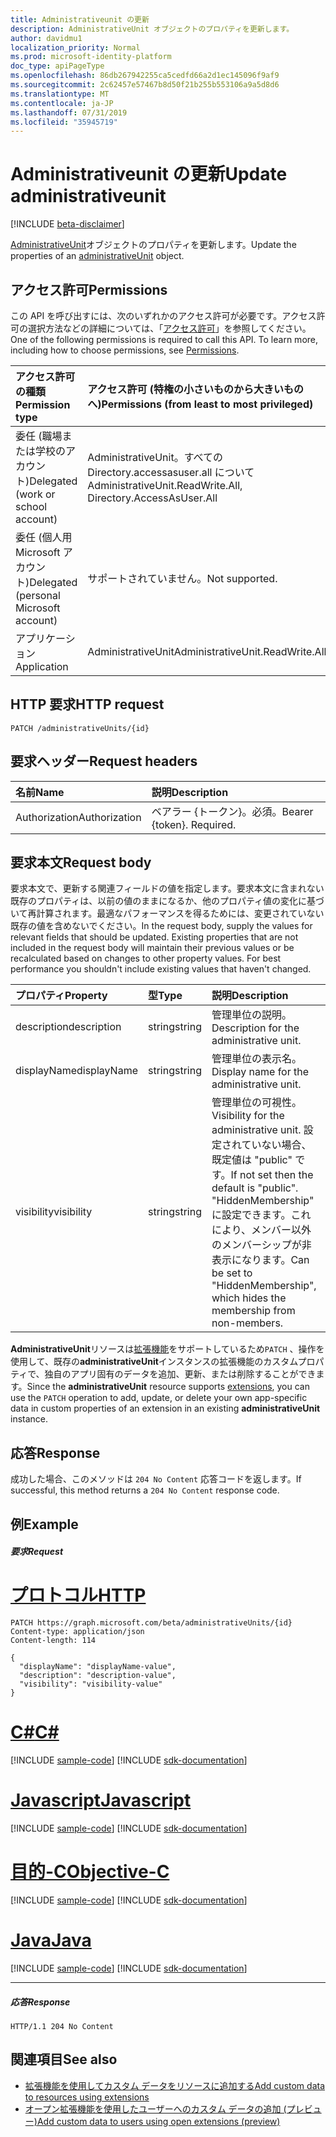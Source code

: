 ```yaml
---
title: Administrativeunit の更新
description: AdministrativeUnit オブジェクトのプロパティを更新します。
author: davidmu1
localization_priority: Normal
ms.prod: microsoft-identity-platform
doc_type: apiPageType
ms.openlocfilehash: 86db267942255ca5cedfd66a2d1ec145096f9af9
ms.sourcegitcommit: 2c62457e57467b8d50f21b255b553106a9a5d8d6
ms.translationtype: MT
ms.contentlocale: ja-JP
ms.lasthandoff: 07/31/2019
ms.locfileid: "35945719"
---
```

# <a name="update-administrativeunit"></a><span data-ttu-id="b8854-103">Administrativeunit の更新</span><span class="sxs-lookup"><span data-stu-id="b8854-103">Update administrativeunit</span></span>

[!INCLUDE [beta-disclaimer](../../includes/beta-disclaimer.md)]

<span data-ttu-id="b8854-104">[AdministrativeUnit](../resources/administrativeunit.md)オブジェクトのプロパティを更新します。</span><span class="sxs-lookup"><span data-stu-id="b8854-104">Update the properties of an [administrativeUnit](../resources/administrativeunit.md) object.</span></span>
## <a name="permissions"></a><span data-ttu-id="b8854-105">アクセス許可</span><span class="sxs-lookup"><span data-stu-id="b8854-105">Permissions</span></span>
<span data-ttu-id="b8854-p101">この API を呼び出すには、次のいずれかのアクセス許可が必要です。アクセス許可の選択方法などの詳細については、「[アクセス許可](/graph/permissions-reference)」を参照してください。</span><span class="sxs-lookup"><span data-stu-id="b8854-p101">One of the following permissions is required to call this API. To learn more, including how to choose permissions, see [Permissions](/graph/permissions-reference).</span></span>


|<span data-ttu-id="b8854-108">アクセス許可の種類</span><span class="sxs-lookup"><span data-stu-id="b8854-108">Permission type</span></span>      | <span data-ttu-id="b8854-109">アクセス許可 (特権の小さいものから大きいものへ)</span><span class="sxs-lookup"><span data-stu-id="b8854-109">Permissions (from least to most privileged)</span></span>              |
|:--------------------|:---------------------------------------------------------|
|<span data-ttu-id="b8854-110">委任 (職場または学校のアカウント)</span><span class="sxs-lookup"><span data-stu-id="b8854-110">Delegated (work or school account)</span></span> | <span data-ttu-id="b8854-111">AdministrativeUnit。すべての Directory.accessasuser.all について</span><span class="sxs-lookup"><span data-stu-id="b8854-111">AdministrativeUnit.ReadWrite.All, Directory.AccessAsUser.All</span></span>    |
|<span data-ttu-id="b8854-112">委任 (個人用 Microsoft アカウント)</span><span class="sxs-lookup"><span data-stu-id="b8854-112">Delegated (personal Microsoft account)</span></span> | <span data-ttu-id="b8854-113">サポートされていません。</span><span class="sxs-lookup"><span data-stu-id="b8854-113">Not supported.</span></span>    |
|<span data-ttu-id="b8854-114">アプリケーション</span><span class="sxs-lookup"><span data-stu-id="b8854-114">Application</span></span> | <span data-ttu-id="b8854-115">AdministrativeUnit</span><span class="sxs-lookup"><span data-stu-id="b8854-115">AdministrativeUnit.ReadWrite.All</span></span> |

## <a name="http-request"></a><span data-ttu-id="b8854-116">HTTP 要求</span><span class="sxs-lookup"><span data-stu-id="b8854-116">HTTP request</span></span>
<!-- { "blockType": "ignored" } -->
```http
PATCH /administrativeUnits/{id}
```

## <a name="request-headers"></a><span data-ttu-id="b8854-117">要求ヘッダー</span><span class="sxs-lookup"><span data-stu-id="b8854-117">Request headers</span></span>

| <span data-ttu-id="b8854-118">名前</span><span class="sxs-lookup"><span data-stu-id="b8854-118">Name</span></span>      |<span data-ttu-id="b8854-119">説明</span><span class="sxs-lookup"><span data-stu-id="b8854-119">Description</span></span>|
|:----------|:----------|
| <span data-ttu-id="b8854-120">Authorization</span><span class="sxs-lookup"><span data-stu-id="b8854-120">Authorization</span></span>  | <span data-ttu-id="b8854-p102">ベアラー {トークン}。必須。</span><span class="sxs-lookup"><span data-stu-id="b8854-p102">Bearer {token}. Required.</span></span> |

## <a name="request-body"></a><span data-ttu-id="b8854-123">要求本文</span><span class="sxs-lookup"><span data-stu-id="b8854-123">Request body</span></span>

<span data-ttu-id="b8854-p103">要求本文で、更新する関連フィールドの値を指定します。要求本文に含まれない既存のプロパティは、以前の値のままになるか、他のプロパティ値の変化に基づいて再計算されます。最適なパフォーマンスを得るためには、変更されていない既存の値を含めないでください。</span><span class="sxs-lookup"><span data-stu-id="b8854-p103">In the request body, supply the values for relevant fields that should be updated. Existing properties that are not included in the request body will maintain their previous values or be recalculated based on changes to other property values. For best performance you shouldn't include existing values that haven't changed.</span></span>

| <span data-ttu-id="b8854-127">プロパティ</span><span class="sxs-lookup"><span data-stu-id="b8854-127">Property</span></span>   | <span data-ttu-id="b8854-128">型</span><span class="sxs-lookup"><span data-stu-id="b8854-128">Type</span></span> |<span data-ttu-id="b8854-129">説明</span><span class="sxs-lookup"><span data-stu-id="b8854-129">Description</span></span>|
|:---------------|:--------|:----------|
|<span data-ttu-id="b8854-130">description</span><span class="sxs-lookup"><span data-stu-id="b8854-130">description</span></span>|<span data-ttu-id="b8854-131">string</span><span class="sxs-lookup"><span data-stu-id="b8854-131">string</span></span>|<span data-ttu-id="b8854-132">管理単位の説明。</span><span class="sxs-lookup"><span data-stu-id="b8854-132">Description for the administrative unit.</span></span>|
|<span data-ttu-id="b8854-133">displayName</span><span class="sxs-lookup"><span data-stu-id="b8854-133">displayName</span></span>|<span data-ttu-id="b8854-134">string</span><span class="sxs-lookup"><span data-stu-id="b8854-134">string</span></span>|<span data-ttu-id="b8854-135">管理単位の表示名。</span><span class="sxs-lookup"><span data-stu-id="b8854-135">Display name for the administrative unit.</span></span>|
|<span data-ttu-id="b8854-136">visibility</span><span class="sxs-lookup"><span data-stu-id="b8854-136">visibility</span></span>|<span data-ttu-id="b8854-137">string</span><span class="sxs-lookup"><span data-stu-id="b8854-137">string</span></span>|<span data-ttu-id="b8854-138">管理単位の可視性。</span><span class="sxs-lookup"><span data-stu-id="b8854-138">Visibility for the administrative unit.</span></span> <span data-ttu-id="b8854-139">設定されていない場合、既定値は "public" です。</span><span class="sxs-lookup"><span data-stu-id="b8854-139">If not set then the default is "public".</span></span> <span data-ttu-id="b8854-140">"HiddenMembership" に設定できます。これにより、メンバー以外のメンバーシップが非表示になります。</span><span class="sxs-lookup"><span data-stu-id="b8854-140">Can be set to "HiddenMembership", which hides the membership from non-members.</span></span>|

<span data-ttu-id="b8854-141">**AdministrativeUnit**リソースは[拡張機能](/graph/extensibility-overview)をサポートしているため`PATCH` 、操作を使用して、既存の**administrativeUnit**インスタンスの拡張機能のカスタムプロパティで、独自のアプリ固有のデータを追加、更新、または削除することができます。</span><span class="sxs-lookup"><span data-stu-id="b8854-141">Since the **administrativeUnit** resource supports [extensions](/graph/extensibility-overview), you can use the `PATCH` operation to add, update, or delete your own app-specific data in custom properties of an extension in an existing **administrativeUnit** instance.</span></span>

## <a name="response"></a><span data-ttu-id="b8854-142">応答</span><span class="sxs-lookup"><span data-stu-id="b8854-142">Response</span></span>

<span data-ttu-id="b8854-143">成功した場合、このメソッドは `204 No Content` 応答コードを返します。</span><span class="sxs-lookup"><span data-stu-id="b8854-143">If successful, this method returns a `204 No Content` response code.</span></span>

## <a name="example"></a><span data-ttu-id="b8854-144">例</span><span class="sxs-lookup"><span data-stu-id="b8854-144">Example</span></span>

##### <a name="request"></a><span data-ttu-id="b8854-145">要求</span><span class="sxs-lookup"><span data-stu-id="b8854-145">Request</span></span>


# <a name="httptabhttp"></a>[<span data-ttu-id="b8854-146">プロトコル</span><span class="sxs-lookup"><span data-stu-id="b8854-146">HTTP</span></span>](#tab/http)
<!-- {
  "blockType": "request",
  "name": "update_administrativeunit"
}-->
```http
PATCH https://graph.microsoft.com/beta/administrativeUnits/{id}
Content-type: application/json
Content-length: 114

{
  "displayName": "displayName-value",
  "description": "description-value",
  "visibility": "visibility-value"
}
```
# <a name="ctabcsharp"></a>[<span data-ttu-id="b8854-147">C#</span><span class="sxs-lookup"><span data-stu-id="b8854-147">C#</span></span>](#tab/csharp)
[!INCLUDE [sample-code](../includes/snippets/csharp/update-administrativeunit-csharp-snippets.md)]
[!INCLUDE [sdk-documentation](../includes/snippets/snippets-sdk-documentation-link.md)]

# <a name="javascripttabjavascript"></a>[<span data-ttu-id="b8854-148">Javascript</span><span class="sxs-lookup"><span data-stu-id="b8854-148">Javascript</span></span>](#tab/javascript)
[!INCLUDE [sample-code](../includes/snippets/javascript/update-administrativeunit-javascript-snippets.md)]
[!INCLUDE [sdk-documentation](../includes/snippets/snippets-sdk-documentation-link.md)]

# <a name="objective-ctabobjc"></a>[<span data-ttu-id="b8854-149">目的-C</span><span class="sxs-lookup"><span data-stu-id="b8854-149">Objective-C</span></span>](#tab/objc)
[!INCLUDE [sample-code](../includes/snippets/objc/update-administrativeunit-objc-snippets.md)]
[!INCLUDE [sdk-documentation](../includes/snippets/snippets-sdk-documentation-link.md)]

# <a name="javatabjava"></a>[<span data-ttu-id="b8854-150">Java</span><span class="sxs-lookup"><span data-stu-id="b8854-150">Java</span></span>](#tab/java)
[!INCLUDE [sample-code](../includes/snippets/java/update-administrativeunit-java-snippets.md)]
[!INCLUDE [sdk-documentation](../includes/snippets/snippets-sdk-documentation-link.md)]

---


##### <a name="response"></a><span data-ttu-id="b8854-151">応答</span><span class="sxs-lookup"><span data-stu-id="b8854-151">Response</span></span>

<!-- {
  "blockType": "response",
  "truncated": true,
  "@odata.type": "microsoft.graph.administrativeunit"
} -->
```http
HTTP/1.1 204 No Content
```

## <a name="see-also"></a><span data-ttu-id="b8854-152">関連項目</span><span class="sxs-lookup"><span data-stu-id="b8854-152">See also</span></span>

- [<span data-ttu-id="b8854-153">拡張機能を使用してカスタム データをリソースに追加する</span><span class="sxs-lookup"><span data-stu-id="b8854-153">Add custom data to resources using extensions</span></span>](/graph/extensibility-overview)
- [<span data-ttu-id="b8854-154">オープン拡張機能を使用したユーザーへのカスタム データの追加 (プレビュー)</span><span class="sxs-lookup"><span data-stu-id="b8854-154">Add custom data to users using open extensions (preview)</span></span>](/graph/extensibility-open-users)
<!--
- [Add custom data to groups using schema extensions (preview)](/graph/extensibility-schema-groups)
-->


<!-- uuid: 8fcb5dbc-d5aa-4681-8e31-b001d5168d79
2015-10-25 14:57:30 UTC -->
<!--
{
  "type": "#page.annotation",
  "description": "Update administrativeunit",
  "keywords": "",
  "section": "documentation",
  "tocPath": "",
  "suppressions": [
  ]
}
-->
